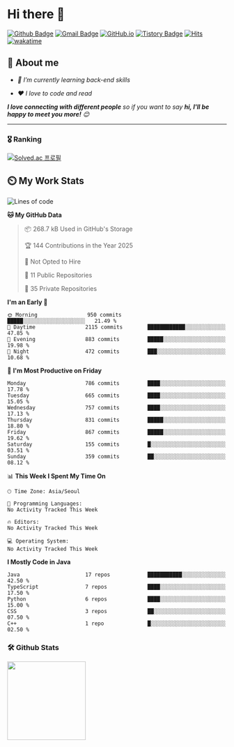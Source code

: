 # Hi there 👋
[![Github Badge](https://img.shields.io/badge/-uiw6unoh-grey?style=flat&logo=github&logoColor=white&link=https://github.com/uiw6unoh/)](https://www.github.com/uiw6unoh/) 
[![Gmail Badge](https://img.shields.io/badge/-uiw6unoh@naver.com-c14438?style=flat&logo=Gmail&logoColor=white&link=mailto:uiw6unoh@naver.com)](mailto:uiw6unoh@naver.com) 
[![GitHub.io](https://img.shields.io/badge/GitHub.io-orange?style=flat&logoColor=white)](https://uiw6unoh.github.io/)
[![Tistory Badge](https://img.shields.io/badge/Tech%20Blog-yellow?style=flat&logoColor=white)](https://www.uiw6unoh.com/)
[![Hits](https://hits.seeyoufarm.com/api/count/incr/badge.svg?url=https%3A%2F%2Fgithub.com%2Fuiw6unoh&count_bg=%2379C83D&title_bg=%23555555&icon=&icon_color=%23E7E7E7&title=hits&edge_flat=false)](https://hits.seeyoufarm.com)
[![wakatime](https://wakatime.com/badge/user/54252e40-b19e-45e1-9ec9-fb1c5a26c628.svg)](https://wakatime.com/@54252e40-b19e-45e1-9ec9-fb1c5a26c628)
<!-- [![Portfolio Badge](https://img.shields.io/badge/portfolio-web-blue?style=flat&link=https://github.com/uiw6unoh/)](https://github.com/uiw6unoh/)  -->

## 💬 About me
<em>
 
- 🌱 I’m currently learning back-end skills
 
- ❤️ I love to code and read
</em>

<em><b>I love connecting with different people</b> so if you want to say <b>hi, I'll be happy to meet you more!</b> 😊</em>

---
### 🎖️ Ranking
[![Solved.ac 프로필](http://mazassumnida.wtf/api/v2/generate_badge?boj=uiw6unoh)](https://www.acmicpc.net/user/uiw6unoh)

## ⏲️ My Work Stats
<!--[![uiw6unoh's wakatime stats](https://github-readme-stats.vercel.app/api/wakatime?username=uiw6unoh)]-->

<!--START_SECTION:waka-->
![Lines of code](https://img.shields.io/badge/From%20Hello%20World%20I%27ve%20Written-3.7%20million%20lines%20of%20code-blue)

**🐱 My GitHub Data** 

> 📦 268.7 kB Used in GitHub's Storage 
 > 
> 🏆 144 Contributions in the Year 2025
 > 
> 🚫 Not Opted to Hire
 > 
> 📜 11 Public Repositories 
 > 
> 🔑 35 Private Repositories 
 > 
**I'm an Early 🐤** 

```text
🌞 Morning                950 commits         █████░░░░░░░░░░░░░░░░░░░░   21.49 % 
🌆 Daytime                2115 commits        ████████████░░░░░░░░░░░░░   47.85 % 
🌃 Evening                883 commits         █████░░░░░░░░░░░░░░░░░░░░   19.98 % 
🌙 Night                  472 commits         ███░░░░░░░░░░░░░░░░░░░░░░   10.68 % 
```
📅 **I'm Most Productive on Friday** 

```text
Monday                   786 commits         ████░░░░░░░░░░░░░░░░░░░░░   17.78 % 
Tuesday                  665 commits         ████░░░░░░░░░░░░░░░░░░░░░   15.05 % 
Wednesday                757 commits         ████░░░░░░░░░░░░░░░░░░░░░   17.13 % 
Thursday                 831 commits         █████░░░░░░░░░░░░░░░░░░░░   18.80 % 
Friday                   867 commits         █████░░░░░░░░░░░░░░░░░░░░   19.62 % 
Saturday                 155 commits         █░░░░░░░░░░░░░░░░░░░░░░░░   03.51 % 
Sunday                   359 commits         ██░░░░░░░░░░░░░░░░░░░░░░░   08.12 % 
```


📊 **This Week I Spent My Time On** 

```text
🕑︎ Time Zone: Asia/Seoul

💬 Programming Languages: 
No Activity Tracked This Week

🔥 Editors: 
No Activity Tracked This Week

💻 Operating System: 
No Activity Tracked This Week
```

**I Mostly Code in Java** 

```text
Java                     17 repos            ███████████░░░░░░░░░░░░░░   42.50 % 
TypeScript               7 repos             ████░░░░░░░░░░░░░░░░░░░░░   17.50 % 
Python                   6 repos             ████░░░░░░░░░░░░░░░░░░░░░   15.00 % 
CSS                      3 repos             ██░░░░░░░░░░░░░░░░░░░░░░░   07.50 % 
C++                      1 repo              █░░░░░░░░░░░░░░░░░░░░░░░░   02.50 % 
```




<!--END_SECTION:waka-->

### 🛠️ Github Stats <br/>
<p>
  <img height="180em" src="https://github-readme-stats-git-masterrstaa-rickstaa.vercel.app/api?username=uiw6unoh&show_icons=true&include_all_commits=true">
 <!--
  <img height="180em" src="https://github-readme-stats-git-masterrstaa-rickstaa.vercel.app/api/top-langs/?username=uiw6unoh&layout=compact">
 -->
</p>

